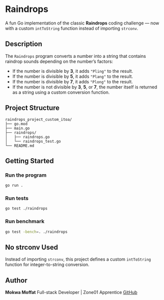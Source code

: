 # Raindrops

A fun Go implementation of the classic **Raindrops** coding challenge — now with a custom `intToString` function instead of importing `strconv`.

## Description

The `Raindrops` program converts a number into a string that contains raindrop sounds depending on the number’s factors:

- If the number is divisible by **3**, it adds `"Pling"` to the result.
- If the number is divisible by **5**, it adds `"Plang"` to the result.
- If the number is divisible by **7**, it adds `"Plong"` to the result.
- If the number is not divisible by **3**, **5**, or **7**, the number itself is returned as a string using a custom conversion function.

## Project Structure

```
raindrops_project_custom_itoa/
├── go.mod
├── main.go
├── raindrops/
│   ├── raindrops.go
│   └── raindrops_test.go
└── README.md
```

## Getting Started

### Run the program
```bash
go run .
```

### Run tests
```bash
go test ./raindrops
```

### Run benchmark
```bash
go test -bench=. ./raindrops
```

## No strconv Used

Instead of importing `strconv`, this project defines a custom `intToString` function for integer-to-string conversion.

## Author

**Mokwa Moffat**
Full-stack Developer | Zone01 Apprentice
[GitHub](https://github.com/mokwathedeveloper)